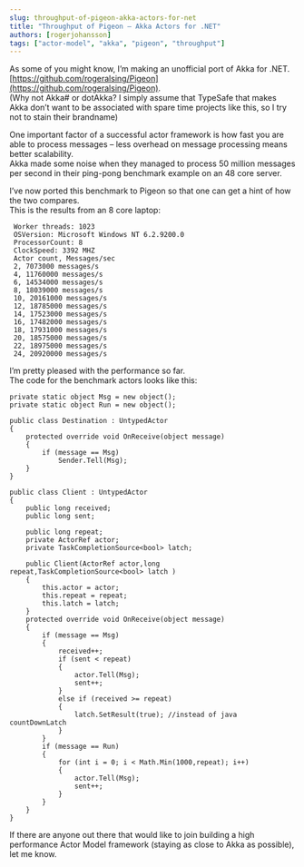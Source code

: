 ```yaml
---
slug: throughput-of-pigeon-akka-actors-for-net
title: "Throughput of Pigeon – Akka Actors for .NET"
authors: [rogerjohansson]
tags: ["actor-model", "akka", "pigeon", "throughput"]
---
```

As some of you might know, I’m making an unofficial port of Akka for .NET.  
[https://github.com/rogeralsing/Pigeon](https://github.com/rogeralsing/Pigeon).  
(Why not Akka# or dotAkka? I simply assume that TypeSafe that makes Akka don’t want to be associated with spare time projects like this, so I try not to stain their brandname)

<!-- truncate -->

One important factor of a successful actor framework is how fast you are able to process messages – less overhead on message processing means better scalability.  
Akka made some noise when they managed to process 50 million messages per second in their ping-pong benchmark example on an 48 core server.

I’ve now ported this benchmark to Pigeon so that one can get a hint of how the two compares.  
This is the results from an 8 core laptop:

```
 Worker threads: 1023
 OSVersion: Microsoft Windows NT 6.2.9200.0
 ProcessorCount: 8
 ClockSpeed: 3392 MHZ
 Actor count, Messages/sec
 2, 7073000 messages/s
 4, 11760000 messages/s
 6, 14534000 messages/s
 8, 18039000 messages/s
 10, 20161000 messages/s
 12, 18785000 messages/s
 14, 17523000 messages/s
 16, 17482000 messages/s
 18, 17931000 messages/s
 20, 18575000 messages/s
 22, 18975000 messages/s
 24, 20920000 messages/s
```

I’m pretty pleased with the performance so far.  
The code for the benchmark actors looks like this:

```
private static object Msg = new object();
private static object Run = new object();

public class Destination : UntypedActor
{
    protected override void OnReceive(object message)
    {
        if (message == Msg)
            Sender.Tell(Msg);
    }
}

public class Client : UntypedActor
{
    public long received;
    public long sent;

    public long repeat;
    private ActorRef actor;
    private TaskCompletionSource<bool> latch;

    public Client(ActorRef actor,long repeat,TaskCompletionSource<bool> latch )
    {
        this.actor = actor;
        this.repeat = repeat;
        this.latch = latch;
    }
    protected override void OnReceive(object message)
    {
        if (message == Msg)
        {
            received++;
            if (sent < repeat)
            {
                actor.Tell(Msg);
                sent++;
            }
            else if (received >= repeat)
            {
                latch.SetResult(true); //instead of java countDownLatch
            }
        }
        if (message == Run)
        {
            for (int i = 0; i < Math.Min(1000,repeat); i++)
            {
                actor.Tell(Msg);
                sent++;
            }
        }
    }
}
```

If there are anyone out there that would like to join building a high performance Actor Model framework (staying as close to Akka as possible), let me know.
